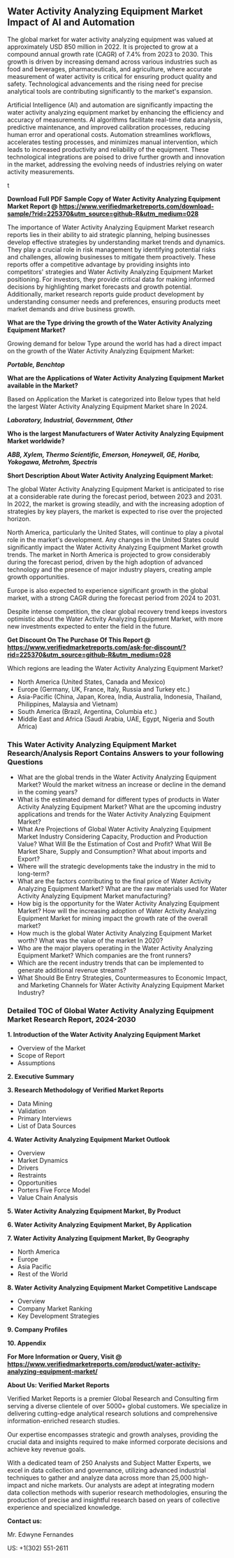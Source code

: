 <h2>Water Activity Analyzing Equipment Market Impact of AI and Automation</h2><p>The global market for water activity analyzing equipment was valued at approximately USD 850 million in 2022. It is projected to grow at a compound annual growth rate (CAGR) of 7.4% from 2023 to 2030. This growth is driven by increasing demand across various industries such as food and beverages, pharmaceuticals, and agriculture, where accurate measurement of water activity is critical for ensuring product quality and safety. Technological advancements and the rising need for precise analytical tools are contributing significantly to the market's expansion.</p><p>Artificial Intelligence (AI) and automation are significantly impacting the water activity analyzing equipment market by enhancing the efficiency and accuracy of measurements. AI algorithms facilitate real-time data analysis, predictive maintenance, and improved calibration processes, reducing human error and operational costs. Automation streamlines workflows, accelerates testing processes, and minimizes manual intervention, which leads to increased productivity and reliability of the equipment. These technological integrations are poised to drive further growth and innovation in the market, addressing the evolving needs of industries relying on water activity measurements.</p>t</p><p id="" class=""><strong>Download Full PDF Sample Copy of Water Activity Analyzing Equipment Market Report @ <a href="https://www.verifiedmarketreports.com/download-sample/?rid=225370&utm_source=github-R&utm_medium=028" target="_blank">https://www.verifiedmarketreports.com/download-sample/?rid=225370&utm_source=github-R&utm_medium=028</a></strong></p><p>The importance of&nbsp;Water Activity Analyzing Equipment Market research reports lies in their ability to aid strategic planning, helping businesses develop effective strategies by understanding market trends and dynamics. They play a crucial role in risk management by identifying potential risks and challenges, allowing businesses to mitigate them proactively. These reports offer a competitive advantage by providing insights into competitors' strategies and Water Activity Analyzing Equipment Market positioning. For investors, they provide critical data for making informed decisions by highlighting market forecasts and growth potential. Additionally, market research reports guide product development by understanding consumer needs and preferences, ensuring products meet market demands and drive business growth.</p><p><strong>What are the&nbsp;Type driving the growth of the Water Activity Analyzing Equipment Market?</strong></p><p id="" class="">Growing demand for below Type around the world has had a direct impact on the growth of the Water Activity Analyzing Equipment Market:</p><em><strong>Portable, Benchtop</strong></em></p><strong>What are the&nbsp;Applications&nbsp;of Water Activity Analyzing Equipment Market available in the Market?</strong></p><p id="" class="">Based on Application the Market is categorized into Below types that held the largest Water Activity Analyzing Equipment Market share In 2024.</p><em><strong>Laboratory, Industrial, Government, Other</strong></em></p><strong>Who is the largest Manufacturers of Water Activity Analyzing Equipment Market worldwide?</strong></p><p><em><strong>ABB, Xylem, Thermo Scientific, Emerson, Honeywell, GE, Horiba, Yokogawa, Metrohm, Spectris</strong></em></p><p id="" class=""><strong>Short Description About Water Activity Analyzing Equipment Market:</strong></p><p>The global Water Activity Analyzing Equipment Market is anticipated to rise at a considerable rate during the forecast period, between 2023 and 2031. In 2022, the market is growing steadily, and with the increasing adoption of strategies by key players, the market is expected to rise over the projected horizon.</p><p>North America, particularly the United States, will continue to play a pivotal role in the market's development. Any changes in the United States could significantly impact the Water Activity Analyzing Equipment Market growth trends. The market in North America is projected to grow considerably during the forecast period, driven by the high adoption of advanced technology and the presence of major industry players, creating ample growth opportunities.</p><p>Europe is also expected to experience significant growth in the global market, with a strong CAGR during the forecast period from 2024 to 2031.</p><p>Despite intense competition, the clear global recovery trend keeps investors optimistic about the Water Activity Analyzing Equipment Market, with more new investments expected to enter the field in the future.</p><p id="" class=""><strong>Get Discount On The Purchase Of This Report @ <a href="https://www.verifiedmarketreports.com/ask-for-discount/?rid=225370&utm_source=github-R&utm_medium=028" target="_blank">https://www.verifiedmarketreports.com/ask-for-discount/?rid=225370&utm_source=github-R&utm_medium=028</a></strong></p>Which regions are leading the Water Activity Analyzing Equipment Market?</p><ul><li>North America (United States, Canada and Mexico)</li><li>Europe (Germany, UK, France, Italy, Russia and Turkey etc.)</li><li>Asia-Pacific (China, Japan, Korea, India, Australia, Indonesia, Thailand, Philippines, Malaysia and Vietnam)</li><li>South America (Brazil, Argentina, Columbia etc.)</li><li>Middle East and Africa (Saudi Arabia, UAE, Egypt, Nigeria and South Africa)</li></ul><h3 id="" class="">This Water Activity Analyzing Equipment Market Research/Analysis Report Contains Answers to your following Questions</h3><ul><li>What are the global trends in the Water Activity Analyzing Equipment Market? Would the market witness an increase or decline in the demand in the coming years?</li><li>What is the estimated demand for different types of products in Water Activity Analyzing Equipment Market? What are the upcoming industry applications and trends for the Water Activity Analyzing Equipment Market?</li><li>What Are Projections of Global Water Activity Analyzing Equipment Market Industry Considering Capacity, Production and Production Value? What Will Be the Estimation of Cost and Profit? What Will Be Market Share, Supply and Consumption? What about imports and Export?</li><li>Where will the strategic developments take the industry in the mid to long-term?</li><li>What are the factors contributing to the final price of Water Activity Analyzing Equipment Market? What are the raw materials used for Water Activity Analyzing Equipment Market manufacturing?</li><li>How big is the opportunity for the Water Activity Analyzing Equipment Market? How will the increasing adoption of Water Activity Analyzing Equipment Market for mining impact the growth rate of the overall market?</li><li>How much is the global Water Activity Analyzing Equipment Market worth? What was the value of the market In 2020?</li><li>Who are the major players operating in the Water Activity Analyzing Equipment Market? Which companies are the front runners?</li><li>Which are the recent industry trends that can be implemented to generate additional revenue streams?</li><li>What Should Be Entry Strategies, Countermeasures to Economic Impact, and Marketing Channels for Water Activity Analyzing Equipment Market Industry?</li></ul><h3 id="" class="">Detailed TOC of Global Water Activity Analyzing Equipment Market Research Report, 2024-2030</h3><p id="" class=""><strong>1. Introduction of the Water Activity Analyzing Equipment Market</strong></p><ul><li>Overview of the Market</li><li>Scope of Report</li><li>Assumptions</li></ul><p id="" class=""><strong>2. Executive Summary</strong></p><p id="" class=""><strong>3. Research Methodology of Verified Market Reports</strong></p><ul><li>Data Mining</li><li>Validation</li><li>Primary Interviews</li><li>List of Data Sources</li></ul><p id="" class=""><strong>4. Water Activity Analyzing Equipment Market Outlook</strong></p><ul><li>Overview</li><li>Market Dynamics</li><li>Drivers</li><li>Restraints</li><li>Opportunities</li><li>Porters Five Force Model</li><li>Value Chain Analysis</li></ul><p id="" class=""><strong>5. Water Activity Analyzing Equipment Market, By Product</strong></p><p id="" class=""><strong>6. Water Activity Analyzing Equipment Market, By Application</strong></p><p id="" class=""><strong>7. Water Activity Analyzing Equipment Market, By Geography</strong></p><ul><li>North America</li><li>Europe</li><li>Asia Pacific</li><li>Rest of the World</li></ul><p id="" class=""><strong>8. Water Activity Analyzing Equipment Market Competitive Landscape</strong></p><ul><li>Overview</li><li>Company Market Ranking</li><li>Key Development Strategies</li></ul><p id="" class=""><strong>9. Company Profiles</strong></p><p id="" class=""><strong>10. Appendix</strong></p><p id="" class=""><strong>For More Information or Query, Visit @ <a href="https://www.verifiedmarketreports.com/product/water-activity-analyzing-equipment-market/" target="_blank">https://www.verifiedmarketreports.com/product/water-activity-analyzing-equipment-market/</a></strong></p><p id="" class=""><strong>About Us: Verified Market Reports</strong></p><p id="" class="">Verified Market Reports is a premier Global Research and Consulting firm serving a diverse clientele of over 5000+ global customers. We specialize in delivering cutting-edge analytical research solutions and comprehensive information-enriched research studies.</p><p id="" class="">Our expertise encompasses strategic and growth analyses, providing the crucial data and insights required to make informed corporate decisions and achieve key revenue goals.</p><p id="" class="">With a dedicated team of 250 Analysts and Subject Matter Experts, we excel in data collection and governance, utilizing advanced industrial techniques to gather and analyze data across more than 25,000 high-impact and niche markets. Our analysts are adept at integrating modern data collection methods with superior research methodologies, ensuring the production of precise and insightful research based on years of collective experience and specialized knowledge.</p><p id="" class=""><strong>Contact us:</strong></p><p id="" class="">Mr. Edwyne Fernandes</p><p id="" class="">US: +1(302) 551-2611</p>